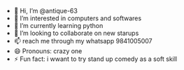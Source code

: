 - 👋 Hi, I’m @antique-63
- 👀 I’m interested in computers and softwares
- 🌱 I’m currently learning python
- 💞️ I’m looking to collaborate on new starups
- 📫 reach me through my whatsapp 9841005007
- 😄 Pronouns: crazy one
- ⚡ Fun fact: i wwant to try stand up comedy as a soft skill

<!---
antique-63/antique-63 is a ✨ special ✨ repository because its `README.md` (this file) appears on your GitHub profile.
You can click the Preview link to take a look at your changes.
--->
